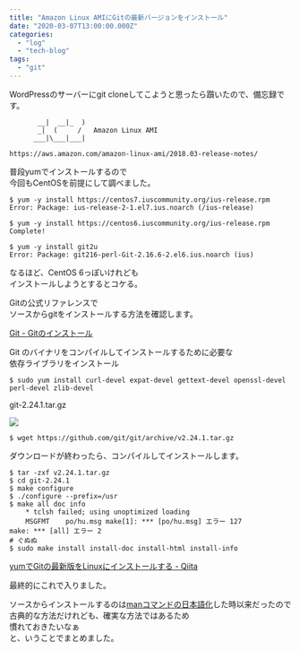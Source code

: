 ```yaml
---
title: "Amazon Linux AMIにGitの最新バージョンをインストール"
date: "2020-03-07T13:00:00.000Z"
categories: 
  - "log"
  - "tech-blog"
tags: 
  - "git"
---
```


WordPressのサーバーにgit cloneしてこようと思ったら躓いたので、備忘録です。

```
       __|  __|_  )
       _|  (     /   Amazon Linux AMI
      ___|\___|___|

https://aws.amazon.com/amazon-linux-ami/2018.03-release-notes/
```

普段yumでインストールするので  
今回もCentOSを前提にして調べました。

```
$ yum -y install https://centos7.iuscommunity.org/ius-release.rpm
Error: Package: ius-release-2-1.el7.ius.noarch (/ius-release)
```

```
$ yum -y install https://centos6.iuscommunity.org/ius-release.rpm
Complete!
```

```
$ yum -y install git2u
Error: Package: git216-perl-Git-2.16.6-2.el6.ius.noarch (ius)
```

なるほど、CentOS 6っぽいけれども  
インストールしようとするとコケる。

Gitの公式リファレンスで  
ソースからgitをインストールする方法を確認します。

[Git - Gitのインストール](https://git-scm.com/book/ja/v2/%E4%BD%BF%E3%81%84%E5%A7%8B%E3%82%81%E3%82%8B-Git%E3%81%AE%E3%82%A4%E3%83%B3%E3%82%B9%E3%83%88%E3%83%BC%E3%83%AB)

Git のバイナリをコンパイルしてインストールするために必要な  
依存ライブラリをインストール

```
$ sudo yum install curl-devel expat-devel gettext-devel openssl-devel perl-devel zlib-devel
```

git-2.24.1.tar.gz

![](/images/スクリーンショット-2020-03-08-18.12.36.png)

```
$ wget https://github.com/git/git/archive/v2.24.1.tar.gz
```

ダウンロードが終わったら、コンパイルしてインストールします。

```
$ tar -zxf v2.24.1.tar.gz
$ cd git-2.24.1
$ make configure
$ ./configure --prefix=/usr
$ make all doc info
    * tclsh failed; using unoptimized loading
    MSGFMT    po/hu.msg make[1]: *** [po/hu.msg] エラー 127
make: *** [all] エラー 2
# ぐぬぬ
$ sudo make install install-doc install-html install-info
```

[yumでGitの最新版をLinuxにインストールする - Qiita](https://qiita.com/suke/items/ee0033a2ee9e68eee13e)

最終的にこれで入りました。

ソースからインストールするのは[manコマンドの日本語化](https://wp.suwa3.me/2019/10/20/man%e3%82%b3%e3%83%9e%e3%83%b3%e3%83%89%e3%81%ae%e6%97%a5%e6%9c%ac%e8%aa%9e%e5%8c%96/)した時以来だったので  
古典的な方法だけれども、確実な方法ではあるため  
慣れておきたいなぁ  
と、いうことでまとめました。
